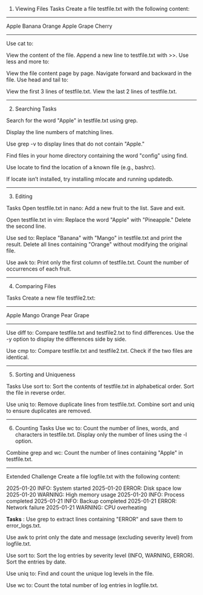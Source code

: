 
1. Viewing Files
Tasks
Create a file testfile.txt with the following content:

-----------------------------------------------------------------

Apple
Banana
Orange
Apple
Grape
Cherry

---------------------

Use cat to:

View the content of the file.
Append a new line to testfile.txt with >>.
Use less and more to:

View the file content page by page.
Navigate forward and backward in the file.
Use head and tail to:

View the first 3 lines of testfile.txt.
View the last 2 lines of testfile.txt.

---------------------

2. Searching
Tasks

Search for the word "Apple" in testfile.txt using grep.

Display the line numbers of matching lines.

Use grep -v to display lines that do not contain "Apple."

Find files in your home directory containing the word "config" using find.

Use locate to find the location of a known file (e.g., bashrc).

If locate isn’t installed, try installing mlocate and running updatedb.

---------------------

3. Editing
   
Tasks
Open testfile.txt in nano:
Add a new fruit to the list.
Save and exit.

Open testfile.txt in vim:
Replace the word "Apple" with "Pineapple."
Delete the second line.

Use sed to:
Replace "Banana" with "Mango" in testfile.txt and print the result.
Delete all lines containing "Orange" without modifying the original file.

Use awk to:
Print only the first column of testfile.txt.
Count the number of occurrences of each fruit.

---------------------

4. Comparing Files
   
Tasks
Create a new file testfile2.txt:

---------------------

Apple
Mango
Orange
Pear
Grape

---------------------

Use diff to:
Compare testfile.txt and testfile2.txt to find differences.
Use the -y option to display the differences side by side.


Use cmp to:
Compare testfile.txt and testfile2.txt.
Check if the two files are identical.


---------------------

5. Sorting and Uniqueness
   
Tasks
Use sort to:
Sort the contents of testfile.txt in alphabetical order.
Sort the file in reverse order.

Use uniq to:
Remove duplicate lines from testfile.txt.
Combine sort and uniq to ensure duplicates are removed.

---------------------

6. Counting
Tasks
Use wc to:
Count the number of lines, words, and characters in testfile.txt.
Display only the number of lines using the -l option.

Combine grep and wc:
Count the number of lines containing "Apple" in testfile.txt.

---------------------

Extended Challenge
Create a file logfile.txt with the following content:

2025-01-20 INFO: System started
2025-01-20 ERROR: Disk space low
2025-01-20 WARNING: High memory usage
2025-01-20 INFO: Process completed
2025-01-21 INFO: Backup completed
2025-01-21 ERROR: Network failure
2025-01-21 WARNING: CPU overheating


**Tasks** :
Use grep to extract lines containing "ERROR" and save them to error_logs.txt.

Use awk to print only the date and message (excluding severity level) from logfile.txt.

Use sort to:
Sort the log entries by severity level (INFO, WARNING, ERROR).
Sort the entries by date.

Use uniq to:
Find and count the unique log levels in the file.

Use wc to:
Count the total number of log entries in logfile.txt.
